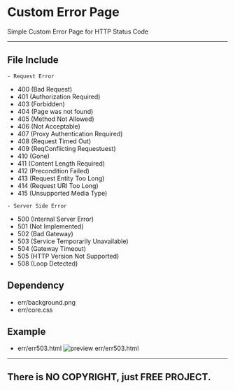 # Custom Error Page
Simple Custom Error Page for HTTP Status Code


------------------------
## File Include
``` - Request Error ```

* 400 (Bad Request)
* 401 (Authorization Required)
* 403 (Forbidden)
* 404 (Page was not found)
* 405 (Method Not Allowed)
* 406 (Not Acceptable)
* 407 (Proxy Authentication Required)
* 408 (Request Timed Out)
* 409 (ReqConflicting Requestuest)
* 410 (Gone)
* 411 (Content Length Required)
* 412 (Precondition Failed)
* 413 (Request Entity Too Long)
* 414 (Request URI Too Long)
* 415 (Unsupported Media Type)

``` - Server Side Error ```
* 500 (Internal Server Error)
* 501 (Not Implemented)
* 502 (Bad Gateway)
* 503 (Service Temporarily Unavailable)
* 504 (Gateway Timeout)
* 505 (HTTP Version Not Supported)
* 508 (Loop Detected)

## Dependency
* err/background.png
* err/core.css

## Example
* err/err503.html
![preview err/err503.html](ex_err503.png)


-------------------------------
## There is NO COPYRIGHT, just FREE PROJECT.